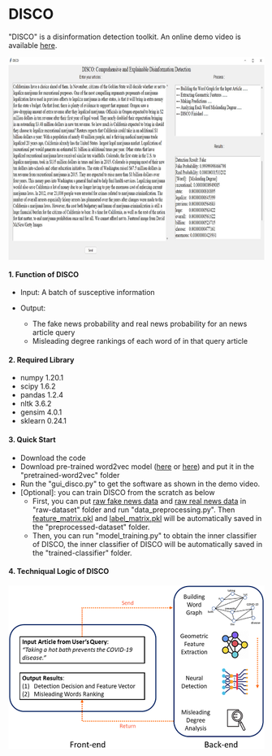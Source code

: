 # DISCO

"DISCO" is a disinformation detection toolkit. An online demo video is available [here](https://drive.google.com/file/d/1Nhw1veqjIN9SBz1RLJPDTRVTHuknfjHl).
<p align="center"> <img align="center" src="/user_interface.jpg" width="1000" height="400"> </p>

#### 1. Function of DISCO
* Input: A batch of susceptive information

* Output:
  * The fake news probability and real news probability for an news article query
  * Misleading degree rankings of each word of in that query article

#### 2. Required Library
* numpy 1.20.1
* scipy 1.6.2
* pandas 1.2.4
* nltk 3.6.2
* gensim 4.0.1
* sklearn 0.24.1

#### 3. Quick Start
* Download the code
* Download pre-trained word2vec model ([here](https://code.google.com/archive/p/word2vec/) or [here](https://drive.google.com/file/d/1W8EfxWRBchX_c6ShC6neZRKlokhPV4tR/view?usp=sharing)) and put it in the "pretrained-word2vec" folder
* Run the "gui_disco.py" to get the software as shown in the demo video.
* [Optional]: you can train DISCO from the scratch as below
  * First, you can put [raw fake news data](https://drive.google.com/file/d/1T798b0Qi4AB6GzOTccbsCaPmhSI_0iN9/view?usp=sharing) and [raw real news data](https://drive.google.com/file/d/15mOoPsUaI9OeWiHJ5XP-u_oDlrxzeo8z/view?usp=sharing) in "raw-dataset" folder and run "data_preprocessing.py". Then [feature_matrix.pkl](https://drive.google.com/file/d/1TtAc6rBs5rxCyvqMqjWyCtsjWfpl7Mgn/view?usp=sharing) and [label_matrix.pkl](https://drive.google.com/file/d/1Drdyr0WiCbK6KV2TXYVSdMqPvJcK2Eni/view?usp=sharing) will be automatically saved in the "preprocessed-dataset" folder.
  * Then, you can run "model_training.py" to obtain the inner classifier of DISCO, the inner classifier of DISCO will be automatically saved in the "trained-classifier" folder.

#### 4. Techniqual Logic of DISCO

<p align="center"> <img align="center" src="/software_architecture.png" width="525" height="323"> </p>
